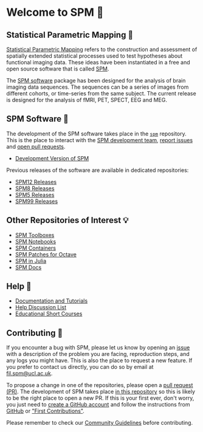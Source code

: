 # Welcome to SPM :wave:

## Statistical Parametric Mapping :brain:

[Statistical Parametric Mapping](http://www.scholarpedia.org/article/Statistical_parametric_mapping_(SPM)) refers to the construction and assessment of spatially extended statistical processes used to test hypotheses about functional imaging data. These ideas have been instantiated in a free and open source software that is called [SPM](https://www.fil.ion.ucl.ac.uk/spm/).

The [SPM software](https://www.fil.ion.ucl.ac.uk/spm/) package has been designed for the analysis of brain imaging data sequences. The sequences can be a series of images from different cohorts, or time-series from the same subject. The current release is designed for the analysis of fMRI, PET, SPECT, EEG and MEG.

## SPM Software :floppy_disk:

The development of the SPM software takes place in the [`spm`](https://github.com/spm/spm) repository. This is the place to interact with the [SPM development team](https://github.com/spm/spm/graphs/contributors), [report issues](https://github.com/spm/spm/issues/new/choose) and [open pull requests](https://github.com/spm/spm/compare).

- [Development Version of SPM](https://github.com/spm/spm)

Previous releases of the software are available in dedicated repositories:

- [SPM12 Releases](https://github.com/spm/spm12)
- [SPM8 Releases](https://github.com/spm/spm8)
- [SPM5 Releases](https://github.com/spm/spm5)
- [SPM99 Releases](https://github.com/spm/spm99)

## Other Repositories of Interest :bulb:

- [SPM Toolboxes](https://github.com/spm-toolboxes/)
- [SPM Notebooks](https://github.com/spm/spm-notebooks)
- [SPM Containers](https://github.com/spm/spm-docker)
- [SPM Patches for Octave](https://github.com/spm/spm-octave)
- [SPM in Julia](https://github.com/spm/SPM.jl)
- [SPM Docs](https://github.com/spm/spm-docs)

## Help :book:

- [Documentation and Tutorials](https://www.fil.ion.ucl.ac.uk/spm/docs/)
- [Help Discussion List](https://www.fil.ion.ucl.ac.uk/spm/support/)
- [Educational Short Courses](https://www.fil.ion.ucl.ac.uk/spm/course/)

## Contributing :handshake:

If you encounter a bug with SPM, please let us know by opening an [issue](https://docs.github.com/en/issues/tracking-your-work-with-issues/about-issues) with a description of the problem you are facing, reproduction steps, and any logs you might have. This is also the place to request a new feature. If you prefer to contact us directly, you can do so by email at fil.spm@ucl.ac.uk.

To propose a change in one of the repositories, please open a [pull request (PR)](https://docs.github.com/en/pull-requests). The development of SPM takes place [in this repository](https://github.com/spm/spm) so this is likely to be the right place to open a new PR. If this is your first ever, don't worry, you just need to [create a GitHub account](https://github.com/signup) and follow the instructions from [GitHub](https://docs.github.com/en/get-started/quickstart/contributing-to-projects) or ["First Contributions"](https://github.com/firstcontributions/first-contributions).

Please remember to check our [Community Guidelines](CODE_OF_CONDUCT.md) before contributing.
